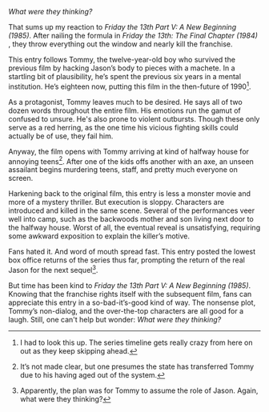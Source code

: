 _What were they thinking?_

That sums up my reaction to _Friday the 13th Part V: A New Beginning (1985)_. After nailing the formula in _Friday the 13th: The Final Chapter (1984)_ , they throw everything out the window and nearly kill the franchise.

This entry follows Tommy, the twelve-year-old boy who survived the previous film by hacking Jason’s body to pieces with a machete. In a startling bit of plausibility, he’s spent the previous six years in a mental institution. He’s eighteen now, putting this film in the then-future of 1990[^1].

As a protagonist, Tommy leaves much to be desired. He says all of two dozen words throughout the entire film. His emotions run the gamut of confused to unsure. He's also prone to violent outbursts. Though these only serve as a red herring, as the one time his vicious fighting skills could actually be of use, they fail him.

Anyway, the film opens with Tommy arriving at kind of halfway house for annoying teens[^2]. After one of the kids offs another with an axe, an unseen assailant begins murdering teens, staff, and pretty much everyone on screen.

Harkening back to the original film, this entry is less a monster movie and more of a mystery thriller. But execution is sloppy. Characters are introduced and killed in the same scene. Several of the performances veer well into camp, such as the backwoods mother and son living next door to the halfway house. Worst of all, the eventual reveal is unsatisfying, requiring some awkward exposition to explain the killer’s motive.

Fans hated it. And word of mouth spread fast. This entry posted the lowest box office returns of the series thus far, prompting the return of the real Jason for the next sequel[^3].

But time has been kind to _Friday the 13th Part V: A New Beginning (1985)_. Knowing that the franchise rights itself with the subsequent film, fans can appreciate this entry in a so-bad-it’s-good kind of way. The nonsense plot, Tommy’s non-dialog, and the over-the-top characters are all good for a laugh. Still, one can't help but wonder: _What were they thinking?_

[^1]: I had to look this up. The series timeline gets really crazy from here on out as they keep skipping ahead.

[^2]: It’s not made clear, but one presumes the state has transferred Tommy due to his having aged out of the system.

[^3]: Apparently, the plan was for Tommy to assume the role of Jason. Again, what were they thinking?
